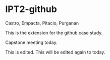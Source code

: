 # IPT2-github
Castro, Empacta, Pitacio, Purganan

This is the extension for the github case study.

Capstone meeting today.

This is edited. This will be edited again to today.
